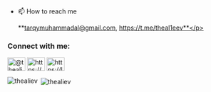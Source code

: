 
<p align="left"></p>

- 📫 How to reach me <p align="left">**tarqymuhammadal@gmail.com, https://t.me/theal1eev**</p>

<h3 align="left">Connect with me:</h3>
<p align="left">
<a href="https://dev.to/@thealiev" target="blank"><img align="center" src="https://raw.githubusercontent.com/rahuldkjain/github-profile-readme-generator/master/src/images/icons/Social/devto.svg" alt="@thealiev" height="30" width="40" /></a>
<a href="https://linkedin.com/in/https://www.linkedin.com/in/salohiddin-tojiyev-b62a22276/" target="blank"><img align="center" src="https://raw.githubusercontent.com/rahuldkjain/github-profile-readme-generator/master/src/images/icons/Social/linked-in-alt.svg" alt="https://www.linkedin.com/in/salohiddin-tojiyev-b62a22276/" height="30" width="40" /></a>
<a href="https://www.leetcode.com/https://leetcode.com/thealiev/" target="blank"><img align="center" src="https://raw.githubusercontent.com/rahuldkjain/github-profile-readme-generator/master/src/images/icons/Social/leet-code.svg" alt="https://leetcode.com/thealiev/" height="30" width="40" /></a>
</p>

<p><img align="left" src="https://github-readme-stats.vercel.app/api/top-langs?username=thealiev&show_icons=true&locale=en&layout=compact" alt="thealiev" /></p>

<p>&nbsp;<img align="center" src="https://github-readme-stats.vercel.app/api?username=thealiev&show_icons=true&locale=en" alt="thealiev" /></p>
